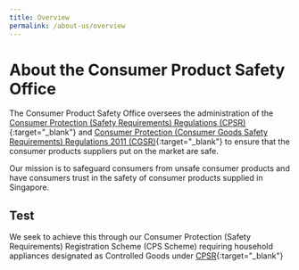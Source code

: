 ```yaml
---
title: Overview
permalink: /about-us/overview
---
```

# About the Consumer Product Safety Office
The Consumer Product Safety Office oversees the administration of the [Consumer Protection (Safety Requirements) Regulations (CPSR)](https://sso.agc.gov.sg/SL/CPTDSRA1975-RG1?DocDate=20181010&ValidDate=20181011){:target="_blank"} and [Consumer Protection (Consumer Goods Safety Requirements) Regulations 2011 (CGSR)](https://sso.agc.gov.sg/SL/CPTDSRA1975-S113-2011){:target="_blank"} to ensure that the consumer products suppliers put on the market are safe.

Our mission is to safeguard consumers from unsafe consumer products and have consumers trust in the safety of consumer products supplied in Singapore.

## Test
We seek to achieve this through our Consumer Protection (Safety Requirements) Registration Scheme (CPS Scheme) requiring household appliances designated as Controlled Goods under [CPSR](https://sso.agc.gov.sg/SL/CPTDSRA1975-RG1?DocDate=20181010&ValidDate=20181011){:target="_blank"} 
